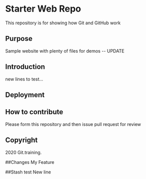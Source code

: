 # Starter Web Repo

This repository is for showing how Git and GitHub work

## Purpose

Sample website with plenty of files for demos -- UPDATE

## Introduction

new lines to test...

## Deployment

## How to contribute

Please form this repository and then issue pull request for review 

## Copyright

2020 Git.training.

##Changes My Feature

##Stash test
New line